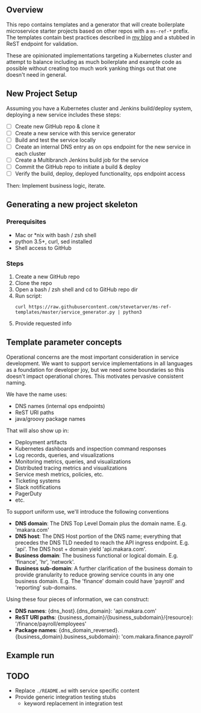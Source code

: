## Overview

This repo contains templates and a generator that will create boilerplate microservice starter projects based on other repos with a `ms-ref-*` prefix. The templates contain best practices described in [my blog](http://stevetarver.github.io/) and a stubbed in ReST endpoint for validation.

These are opinionated implementations targeting a Kubernetes cluster and attempt to balance including as much boilerplate and example code as possible without creating too much work yanking things out that one doesn't need in general.

## New Project Setup

Assuming you have a Kubernetes cluster and Jenkins build/deploy system, deploying a new service includes these steps:

* [ ] Create new GitHub repo & clone it
* [ ] Create a new service with this service generator
* [ ] Build and test the service locally
* [ ] Create an internal DNS entry as on ops endpoint for the new service in each cluster
* [ ] Create a Multibranch Jenkins build job for the service
* [ ] Commit the GitHub repo to initiate a build & deploy
* [ ] Verify the build, deploy, deployed functionality, ops endpoint access

Then: Implement business logic, iterate.

## Generating a new project skeleton

### Prerequisites

* Mac or *nix with bash / zsh shell 
* python 3.5+, curl, sed installed
* Shell access to GitHub

### Steps 

1. Create a new GitHub repo
1. Clone the repo
2. Open a bash / zsh shell and cd to GitHub repo dir
1. Run script: 
    ```
    curl https://raw.githubusercontent.com/stevetarver/ms-ref-templates/master/service_generator.py | python3
    ```
1. Provide requested info

## Template parameter concepts

Operational concerns are the most important consideration in service development. We want to support service implementations in all languages as a foundation for developer joy, but we need some boundaries so this doesn't impact operational chores. This motivates pervasive consistent naming.

We have the name uses:

* DNS names (internal ops endpoints)
* ReST URI paths
* java/groovy package names

That will also show up in:

* Deployment artifacts
* Kubernetes dashboards and inspection command responses
* Log records, queries, and visualizations
* Monitoring metrics, queries, and visualizations
* Distributed tracing metrics and visualizations
* Service mesh metrics, policies, etc.
* Ticketing systems
* Slack notifications
* PagerDuty
* etc.

To support uniform use, we'll introduce the following conventions

* **DNS domain**: The DNS Top Level Domain plus the domain name. E.g. 'makara.com'
* **DNS host**: The DNS Host portion of the DNS name; everything that precedes the DNS TLD needed to reach the API ingress endpoint. E.g. 'api'. The DNS host + domain yield 'api.makara.com'.
* **Business domain**: The business functional or logical domain. E.g. 'finance', 'hr', 'network'.
* **Business sub-domain**: A further clarification of the business domain to provide granularity to reduce growing service counts in any one business domain. E.g. The 'finance' domain could have 'payroll' and 'reporting' sub-domains.

Using these four pieces of information, we can construct:

* **DNS names**: {dns_host}.{dns_domain}: 'api.makara.com'
* **ReST URI paths**: {business_domain}/{business_subdomain}/{resource}: '/finance/payroll/employees'
* **Package names**: {dns_domain_reversed}.{business_domain}.business_subdomain}: 'com.makara.finance.payroll'

## Example run


## TODO

* Replace `./README.md` with service specific content
* Provide generic integration testing stubs
    * keyword replacement in integration test


